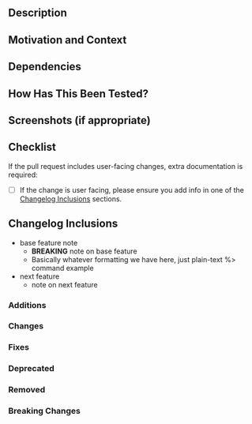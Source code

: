 <!--
- Rebase your branch on the latest upstream master
- If this PR contains user facing change, please follow the checklist
- Provide a general summary of your changes in the Title above
-->

## Description
<!--- Describe your changes in detail -->

## Motivation and Context
<!--- Why is this change required? What problem does it solve? -->
<!--- If it fixes an open issue, please link to the issue here. -->

## Dependencies
<!--- If this fix is dependent on code in other repos to be deployed, list that here. -->

## How Has This Been Tested?
<!--- Please describe in detail how you tested your changes. -->
<!--- Include details of your testing environment, and the tests you ran to -->
<!--- see how your change affects other areas of the code, etc. -->

## Screenshots (if appropriate)

## Checklist

If the pull request includes user-facing changes, extra documentation is required:

- [ ] If the change is user facing, please ensure you add info in one of the [Changelog Inclusions](#changelog-inclusions) sections.

## Changelog Inclusions

<!-- Text Entered in these sections will appear as it is written, MD formatted -->
<!-- Avoid using the # character as the first character on any line, a trim is -->
<!-- performed on each line when checking for markdown section tags -->
- base feature note
  - **BREAKING** note on base feature
  - Basically whatever formatting we have here, just plain-text
	%> command example
- next feature
  - note on next feature
<!-- If there is NO text in a section, no entries will be collected for that section -->

### Additions

### Changes

### Fixes

### Deprecated

### Removed

### Breaking Changes

